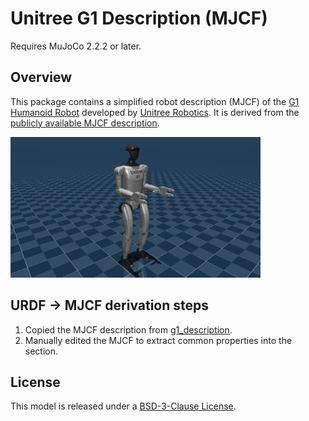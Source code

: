 # Unitree G1 Description (MJCF)

Requires MuJoCo 2.2.2 or later.

## Overview

This package contains a simplified robot description (MJCF) of the [G1 Humanoid
Robot](https://www.unitree.com/g1/) developed by [Unitree
Robotics](https://www.unitree.com/). It is derived from the [publicly available
MJCF
description](https://github.com/unitreerobotics/unitree_ros/tree/master/robots/g1_description).

<p float="left">
  <img src="g1.png" width="400">
</p>

## URDF → MJCF derivation steps

1. Copied the MJCF description from [g1_description](https://github.com/unitreerobotics/unitree_ros/tree/master/robots/g1_description).
2. Manually edited the MJCF to extract common properties into the <default> section.

## License

This model is released under a [BSD-3-Clause License](LICENSE).
